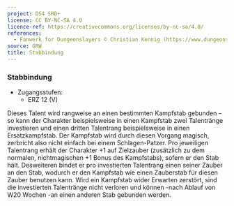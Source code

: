 ```yaml
---
project: DS4 SRD+
license: CC BY-NC-SA 4.0
licence-ref: https://creativecommons.org/licenses/by-nc-sa/4.0/
references: 
  - Fanwerk for Dungeonslayers © Christian Kennig (https://www.dungeonslayers.net/)
source: GRW
title: Stabbindung
---
```


### Stabbindung

- Zugangsstufen:
  - ERZ 12 (V)

Dieses Talent wird rangweise an einen bestimmten Kampfstab gebunden – so kann der Charakter beispielsweise in einen Kampfstab zwei Talentränge investieren und einen dritten Talentrang beispielsweise in einen Ersatzkampfstab. Der Kampfstab wird durch diesen Vorgang magisch, zerbricht also nicht einfach bei einem Schlagen-Patzer. Pro jeweiligen Talentrang erhält der Charakter +1 auf Zielzauber (zusätzlich zu dem normalen, nichtmagischen +1 Bonus des Kampfstabs), sofern er den Stab hält. Desweiteren bindet er pro investierten Talentrang einen seiner Zauber an den Stab, wodurch er den Kampfstab wie einen Zauberstab für diesen Zauber benutzen kann. Wird ein Kampfstab wider Erwarten zerstört, sind die investierten Talentränge nicht verloren und können -nach Ablauf von W20 Wochen -an einen anderen Stab gebunden werden.

